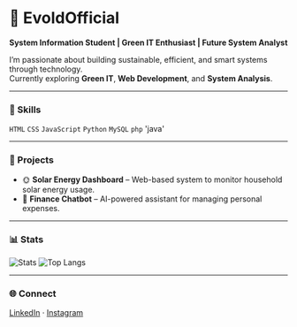 # 🌿 EvoldOfficial  

**System Information Student | Green IT Enthusiast | Future System Analyst**  

I’m passionate about building sustainable, efficient, and smart systems through technology.  
Currently exploring **Green IT**, **Web Development**, and **System Analysis**.  

---

### 🧠 Skills
`HTML` `CSS` `JavaScript` `Python` `MySQL` `php` 'java'

---

### 🚀 Projects
- 🌞 **Solar Energy Dashboard** – Web-based system to monitor household solar energy usage.  
- 💬 **Finance Chatbot** – AI-powered assistant for managing personal expenses.  

---

### 📊 Stats
![Stats](https://github-readme-stats.vercel.app/api?username=EvoldOfficial&show_icons=true&theme=transparent&hide_border=true)
![Top Langs](https://github-readme-stats.vercel.app/api/top-langs/?username=EvoldOfficial&layout=compact&theme=transparent&hide_border=true)

---

### 🌐 Connect
[LinkedIn](https://linkedin.com/in/EvoldOfficial) · [Instagram](https://instagram.com/EvoldOfficial)

